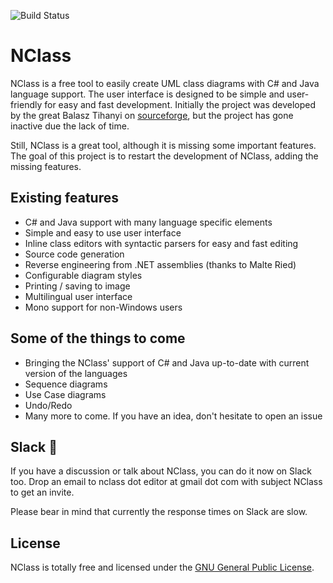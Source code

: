 ![Build Status](https://ci.appveyor.com/api/projects/status/github/gbaychev/nclass?branch=master)
# NClass

NClass is a free tool to easily create UML class diagrams with C# and Java language support. The user interface is designed to be simple and user-friendly for easy and fast development. Initially the project was developed by the great Balasz Tihanyi on [sourceforge](http://nclass.sourceforge.net/), but the project has gone inactive due the lack of time. 

Still, NClass is a great tool, although it is missing some important features. The goal of this project is to restart the development of NClass, adding the missing features. 

## Existing features

 - C# and Java support with many language specific elements
 - Simple and easy to use user interface
 - Inline class editors with syntactic parsers for easy and fast editing
 - Source code generation
 - Reverse engineering from .NET assemblies (thanks to Malte Ried)
 - Configurable diagram styles
 - Printing / saving to image
 - Multilingual user interface
 - Mono support for non-Windows users

## Some of the things to come

  - Bringing the NClass' support of C# and Java up-to-date with current version of the languages
  - Sequence diagrams
  - Use Case diagrams
  - Undo/Redo
  - Many more to come. If you have an idea, don't hesitate to open an issue

## Slack :speech_balloon:

If you have a discussion or talk about NClass, you can do it now on Slack too.
Drop an email to nclass dot editor at gmail dot com with subject NClass to get an invite.

Please bear in mind that currently the response times on Slack are slow.


License
----

NClass is totally free and licensed under the [GNU General Public License](http://nclass.sourceforge.net/).
